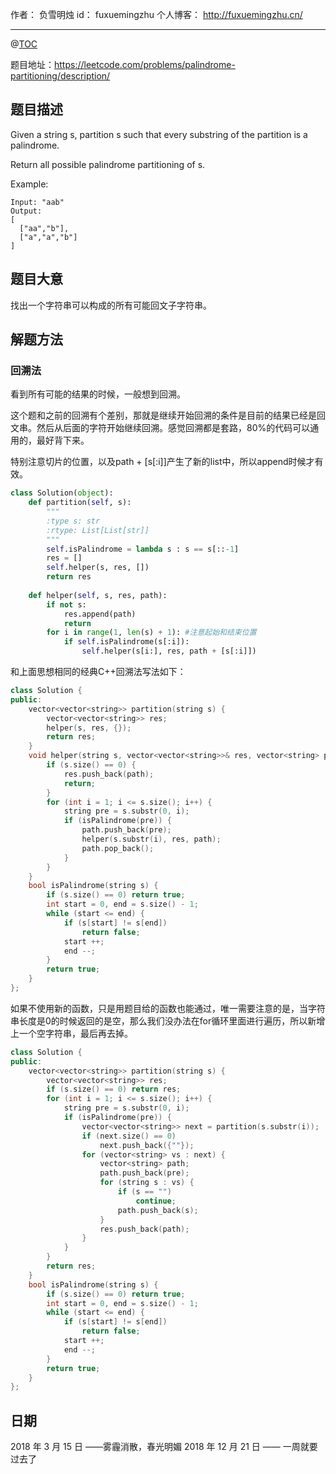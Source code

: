 
作者： 负雪明烛
id：	fuxuemingzhu
个人博客：	http://fuxuemingzhu.cn/

---
@[TOC](目录)

题目地址：https://leetcode.com/problems/palindrome-partitioning/description/

## 题目描述


Given a string s, partition s such that every substring of the partition is a palindrome.

Return all possible palindrome partitioning of s.

Example:

	Input: "aab"
	Output:
	[
	  ["aa","b"],
	  ["a","a","b"]
	]

## 题目大意

找出一个字符串可以构成的所有可能回文子字符串。

## 解题方法

### 回溯法

看到所有可能的结果的时候，一般想到回溯。

这个题和之前的回溯有个差别，那就是继续开始回溯的条件是目前的结果已经是回文串。然后从后面的字符开始继续回溯。感觉回溯都是套路，80%的代码可以通用的，最好背下来。

特别注意切片的位置，以及path + [s[:i]]产生了新的list中，所以append时候才有效。

```python
class Solution(object):
    def partition(self, s):
        """
        :type s: str
        :rtype: List[List[str]]
        """
        self.isPalindrome = lambda s : s == s[::-1]
        res = []
        self.helper(s, res, [])
        return res
        
    def helper(self, s, res, path):
        if not s:
            res.append(path)
            return
        for i in range(1, len(s) + 1): #注意起始和结束位置
            if self.isPalindrome(s[:i]):
                self.helper(s[i:], res, path + [s[:i]])
```

和上面思想相同的经典C++回溯法写法如下：

```cpp
class Solution {
public:
    vector<vector<string>> partition(string s) {
        vector<vector<string>> res;
        helper(s, res, {});
        return res;
    }
    void helper(string s, vector<vector<string>>& res, vector<string> path) {
        if (s.size() == 0) {
            res.push_back(path);
            return;
        }
        for (int i = 1; i <= s.size(); i++) {
            string pre = s.substr(0, i);
            if (isPalindrome(pre)) {
                path.push_back(pre);
                helper(s.substr(i), res, path);
                path.pop_back();
            }
        }
    }
    bool isPalindrome(string s) {
        if (s.size() == 0) return true;
        int start = 0, end = s.size() - 1;
        while (start <= end) {
            if (s[start] != s[end])
                return false;
            start ++;
            end --;
        }
        return true;
    }
};
```

如果不使用新的函数，只是用题目给的函数也能通过，唯一需要注意的是，当字符串长度是0的时候返回的是空，那么我们没办法在for循环里面进行遍历，所以新增上一个空字符串，最后再去掉。

```cpp
class Solution {
public:
    vector<vector<string>> partition(string s) {
        vector<vector<string>> res;
        if (s.size() == 0) return res;
        for (int i = 1; i <= s.size(); i++) {
            string pre = s.substr(0, i);
            if (isPalindrome(pre)) {
                vector<vector<string>> next = partition(s.substr(i));
                if (next.size() == 0)
                    next.push_back({""});
                for (vector<string> vs : next) {
                    vector<string> path;
                    path.push_back(pre);
                    for (string s : vs) {
                        if (s == "")
                            continue;
                        path.push_back(s);
                    }
                    res.push_back(path);
                }
            }
        }
        return res;
    }
    bool isPalindrome(string s) {
        if (s.size() == 0) return true;
        int start = 0, end = s.size() - 1;
        while (start <= end) {
            if (s[start] != s[end])
                return false;
            start ++;
            end --;
        }
        return true;
    }
};
```

## 日期

2018 年 3 月 15 日 ——雾霾消散，春光明媚
2018 年 12 月 21 日 —— 一周就要过去了

  [1]: http://blog.csdn.net/fuxuemingzhu/article/details/79573621
